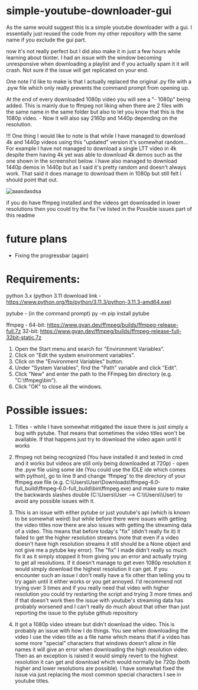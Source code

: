 # simple-youtube-downloader-gui
As the same would suggest this is a simple youtube downloader with a gui. 
I essentially just reused the code from my other repository with the same name if you exclude the gui part.

now it's not really perfect but I did also make it in just a few hours while learning about tkinter. I had an issue with the window becoming unresponsive when downloading a playlist and if you actually spam it it will crash. Not sure if the issue will get replicated on your end. 

One note I'd like to make is that I actually replaced the original .py file with a .pyw file which only really prevents the command prompt from opening up.

At the end of every downloaded 1080p video you will see a "- 1080p" being added. This is mainly due to ffmpeg not liking when there are 2 files with the same name in the same folder but also to let you know that this is the 1080p video. - Now it will also say 2160p and 1440p depending on the resolution.

!!! One thing I would like to note is that while I have managed to download 4k and 1440p videos using this "updated" version it's somewhat random... For example I have not managed to download a single LTT video in 4k despite them having 4k yet was able to download 4k demos such as the one shown in the screenshot below. I have also managed to download 1440p demos in 1440p but as I said it's pretty random and doesn't always work. That said it does manage to download them in 1080p but still felt I should point that out.

![aaasdasdsa](https://user-images.githubusercontent.com/79314361/232321656-03fb504e-9f6c-4f6f-942a-d14c46003606.jpg)




if you do have ffmpeg installed and the videos get downloaded in lower resolutions then you could try the fix I've listed in the Possible issues part of this readme


# future plans 
- Fixing the progressbar (again)


# Requirements:
python 3.x
(python 3.11 download link - https://www.python.org/ftp/python/3.11.3/python-3.11.3-amd64.exe)

pytube - (in the command prompt) 
py -m pip install pytube

ffmpeg - 
64-bit: https://www.gyan.dev/ffmpeg/builds/ffmpeg-release-full.7z
32-bit: https://www.gyan.dev/ffmpeg/builds/ffmpeg-release-full-32bit-static.7z

1. Open the Start menu and search for "Environment Variables".
2. Click on "Edit the system environment variables".
3. Click on the "Environment Variables" button.
4. Under "System Variables", find the "Path" variable and click "Edit".
5. Click "New" and enter the path to the FFmpeg bin directory (e.g. "C:\ffmpeg\bin").
6. Click "OK" to close all the windows.


# Possible issues: 
1. Titles - while I have somewhat mitigated the issue there is just simply a bug with pytube. That means that sometimes the video titles won't be available. If that happens just try to download the video again until it works

2. ffmpeg not being recognized (You have installed it and tested in cmd and it works but videos are still only being downloaded at 720p) - open the .pyw file using some ide (You could use the IDLE ide which comes with python), go to line 9 and change 'ffmpeg' to the directory of your ffmpeg.exe file (e.g. C:\\Users\\User\\Downloads\\ffmpeg-6.0-full_build\\ffmpeg-6.0-full_build\\bin\\ffmpeg.exe) and make sure to make the backwards slashes double (C:\Users\User --> C:\\\Users\\\User) to avoid any possible issues with it. 

3. This is an issue with either pytube or just youtube's api (which is known to be somewhat weird) but while before there were issues with getting the video titles now there are also issues with getting the streaming data of a video. This means that before today's "fix" (didn't really fix it) it failed to get the higher resolution streams (note that even if a video doesn't have high resolution streams it still should be a None object and not give me a pytube key error). The "fix" I made didn't really so much fix it as it simply stopped it from giving you an error and actually trying to get all resolutions. If it doesn't manage to get even 1080p resolution it would simply download the highest resolution it can get. If you encounter such an issue I don't really have a fix other than telling you to try again until it either works or you get annoyed. I'd recommend not trying over 3 times and if you really need that video with higher resolution you could try restarting the script and trying 3 more times and if that doesn't work then the issue with youtube's streaming data has probably worsened and I can't really do much about that other than just reporting the issue to the pytube github repository 

4. It got a 1080p video stream but didn't download the video. This is probably an issue with how I do things. You see when downloading the video I use the video title as a file name which means that if a video has some more "special" characters that windows doesn't allow in file names it will give an error when downloading the high resolution video. Then as an exception is raised it would simply revert to the highest resolution it can get and download which would normally be 720p (both higher and lower resolutions are possible). I have somewhat fixed the issue via just replacing the most common special characters I see in youtube titles.

